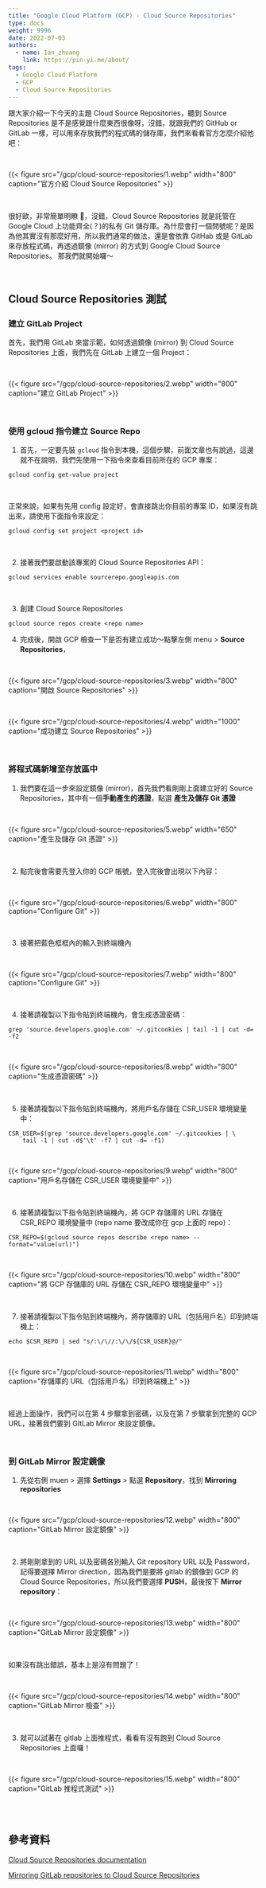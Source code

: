 ```yaml
---
title: "Google Cloud Platform (GCP) - Cloud Source Repositories"
type: docs
weight: 9996
date: 2022-07-03
authors:
  - name: Ian_zhuang
    link: https://pin-yi.me/about/
tags:
  - Google Cloud Platform
  - GCP
  - Cloud Source Repositories
---
```


跟大家介紹一下今天的主題 Cloud Source Repositories，聽到 Source Repositories 是不是感覺跟什麼東西很像呀，沒錯，就跟我們的 GitHub or GitLab 一樣，可以用來存放我們的程式碼的儲存庫，我們來看看官方怎麼介紹他吧：

<br>

{{< figure src="/gcp/cloud-source-repositories/1.webp" width="800" caption="官方介紹 Cloud Source Repositories" >}}

<br>

很好歐，非常簡單明瞭 🤣，沒錯，Cloud Source Repositories 就是託管在 Google Cloud 上功能齊全(？)的私有 Git 儲存庫。為什麼會打一個問號呢？是因為他其實沒有那麼好用，所以我們通常的做法，還是會依靠 GitHab 或是 GitLab 來存放程式碼，再透過鏡像 (mirror) 的方式到 Google Cloud Source Repositories。 那我們就開始囉～

<br>

## Cloud Source Repositories 測試

### 建立 GitLab Project

首先，我們用 GitLab 來當示範，如何透過鏡像 (mirror) 到 Cloud Source Repositories 上面，我們先在 GitLab 上建立一個 Project：

<br>

{{< figure src="/gcp/cloud-source-repositories/2.webp" width="800" caption="建立  GitLab Project" >}}

<br>

### 使用 gcloud 指令建立 Source Repo

1. 首先，一定要先裝 `gcloud` 指令到本機，這個步驟，前面文章也有說過，這邊就不在說明，我們先使用一下指令來查看目前所在的 GCP 專案：

```shell
gcloud config get-value project
```

<br>

正常來說，如果有先用 config 設定好，會直接跳出你目前的專案 ID，如果沒有跳出來，請使用下面指令來設定：

```shell
gcloud config set project <project id>
```

<br>

2. 接著我們要啟動該專案的 Cloud Source Repositories API：

```shell
gcloud services enable sourcerepo.googleapis.com
```

<br>

3. 創建 Cloud Source Repositories

```shell
gcloud source repos create <repo name>
```

4. 完成後，開啟 GCP 檢查一下是否有建立成功～點擊左側 menu > **Source Repositories**，

<br>

{{< figure src="/gcp/cloud-source-repositories/3.webp" width="800" caption="開啟 Source Repositories" >}}

<br>

{{< figure src="/gcp/cloud-source-repositories/4.webp" width="1000" caption="成功建立 Source Repositories" >}}

<br>

### 將程式碼新增至存放區中

1. 我們要在這一步來設定鏡像 (mirror)，首先我們看剛剛上面建立好的 Source Repositories，其中有一個**手動產生的憑證**，點選 **產生及儲存 Git 憑證**

<br>

{{< figure src="/gcp/cloud-source-repositories/5.webp" width="650" caption="產生及儲存 Git 憑證" >}}

<br>

2. 點完後會需要先登入你的 GCP 帳號，登入完後會出現以下內容：

<br>

{{< figure src="/gcp/cloud-source-repositories/6.webp" width="800" caption="Configure Git" >}}

<br>

3. 接著把藍色框框內的輸入到終端機內

<br>

{{< figure src="/gcp/cloud-source-repositories/7.webp" width="800" caption="Configure Git" >}}

<br>

4. 接著請複製以下指令貼到終端機內，會生成憑證密碼：

```shell
grep 'source.developers.google.com' ~/.gitcookies | tail -1 | cut -d= -f2
```

<br>

{{< figure src="/gcp/cloud-source-repositories/8.webp" width="800" caption="生成憑證密碼" >}}

<br>

5. 接著請複製以下指令貼到終端機內，將用戶名存儲在 CSR_USER 環境變量中：

```shell
CSR_USER=$(grep 'source.developers.google.com' ~/.gitcookies | \
    tail -1 | cut -d$'\t' -f7 | cut -d= -f1)
```

<br>

{{< figure src="/gcp/cloud-source-repositories/9.webp" width="800" caption="用戶名存儲在 CSR_USER 環境變量中" >}}

<br>

6. 接著請複製以下指令貼到終端機內，將 GCP 存儲庫的 URL 存儲在 CSR_REPO 環境變量中 (repo name 要改成你在 gcp 上面的 repo)：

```shell
CSR_REPO=$(gcloud source repos describe <repo name> --format="value(url)")
```

<br>

{{< figure src="/gcp/cloud-source-repositories/10.webp" width="800" caption="將 GCP 存儲庫的 URL 存儲在 CSR_REPO 環境變量中" >}}

<br>

7. 接著請複製以下指令貼到終端機內，將存儲庫的 URL（包括用戶名）印到終端機上：

```shell
echo $CSR_REPO | sed "s/:\/\//:\/\/${CSR_USER}@/"
```

<br>

{{< figure src="/gcp/cloud-source-repositories/11.webp" width="800" caption="存儲庫的 URL（包括用戶名）印到終端機上" >}}

<br>

經過上面操作，我們可以在第 4 步驟拿到密碼，以及在第 7 步驟拿到完整的 GCP URL，接著我們要到 GItLab Mirror 來設定鏡像。

<br>

### 到 GitLab Mirror 設定鏡像

1. 先從右側 muen > 選擇 **Settings** > 點選 **Repository**，找到 **Mirroring repositories**

<br>

{{< figure src="/gcp/cloud-source-repositories/12.webp" width="800" caption="GitLab Mirror 設定鏡像" >}}

<br>

2. 將剛剛拿到的 URL 以及密碼各別輸入 Git repository URL 以及 Password，記得要選擇 Mirror direction，因為我們是要將 gitlab 的鏡像到 GCP 的 Cloud Source Repositories，所以我們要選擇 **PUSH**，最後按下 **Mirror repository**：

<br>

{{< figure src="/gcp/cloud-source-repositories/13.webp" width="800" caption="GitLab Mirror 設定鏡像" >}}

<br>

如果沒有跳出錯誤，基本上是沒有問題了！

<br>

{{< figure src="/gcp/cloud-source-repositories/14.webp" width="800" caption="GitLab Mirror 檢查" >}}

<br>

3. 就可以試著在 gitlab 上面推程式，看看有沒有跑到 Cloud Source Repositories 上面囉！

<br>

{{< figure src="/gcp/cloud-source-repositories/15.webp" width="800" caption="GitLab 推程式測試" >}}

<br>

<br>

## 參考資料

[Cloud Source Repositories documentation](https://cloud.google.com/source-repositories/docs)

[Mirroring GitLab repositories to Cloud Source Repositories](https://cloud.google.com/architecture/mirroring-gitlab-repositories-to-cloud-source-repositories)

